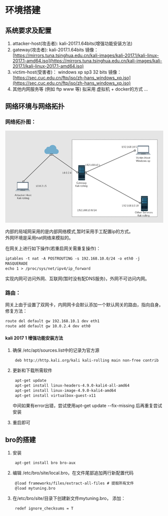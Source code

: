 # 环境搭建  
  
## 系统要求及配置   
 
1. attacker-host(攻击者): kali-2017.1.64bits(增强功能安装方法)     
2. gateway(攻击者): kali-2017.1.64bits  镜像：[https://mirrors.tuna.tsinghua.edu.cn/kali-images/kali-2017.1/kali-linux-2017.1-amd64.iso](https://mirrors.tuna.tsinghua.edu.cn/kali-images/kali-2017.1/kali-linux-2017.1-amd64.iso)
3. victim-host(受害者)： windows xp sp3 32 bits 镜像：[https://sec.cuc.edu.cn/ftp/iso/zh-hans_windows_xp.iso](https://sec.cuc.edu.cn/ftp/iso/zh-hans_windows_xp.iso)  
4. 其他内网服务等 (例如 ftp  www 等) 拟采用 虚拟机 + docker的方式  ...   
  
## 网络环境与网络拓扑  
  
### 网络拓扑图：  

![](1.png)   
  
内部的局域网采用的是内部网络模式,暂时采用手工配置ip的方式。  
外网环境是采用nat网络来模拟的。   

在网关上进行如下操作(若重启网关需重复操作)：  
  
	iptables -t nat -A POSTROUTING -s 192.168.10.0/24 -o eth0 -j MASQUERADE 
	echo 1 > /proc/sys/net/ipv4/ip_forward   


实现内网可访问外网、互联网(暂时没有配DNS服务)，外网不可访问内网。  

### 路由：
网关上由于设置了双网卡，内网网卡会默认添加一个默认网关的路由，指向自身。  
修复方法：  

	route del default gw 192.168.10.1 dev eth1  
	route add default gw 10.0.2.4 dev eth0  


#### kali 2017 1 增强功能安装方法  
  
1. 确保 /etc/apt/sources.list中的记录为官方源 

		deb http://http.kali.org/kali kali-rolling main non-free contrib
 
2. 更新和下载所需软件
	
		apt-get update
		apt-get install linux-headers-4.9.0-kali4-all-amd64  
		apt-get install linux-image-4.9.0-kali4-amd64  
		apt-get install virtualbox-guest-x11     
 
	中间如果有error出错，尝试使用apt-get update --fix-missing 后再重复尝试安装  
 
3. 重启即可  



## bro的搭建  
1. 安装  

		apt-get install bro bro-aux  
2. 编辑 /etc/bro/site/local.bro，在文件尾部追加两行新配置代码  

		@load frameworks/files/extract-all-files # 提取所有文件
		@load mytuning.bro 	
3. 在/etc/bro/site/目录下创建新文件mytuning.bro， 添加：  

		redef ignore_checksums = T  
 